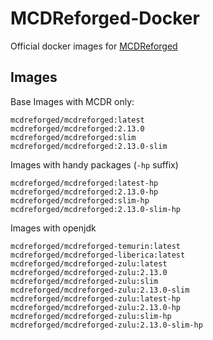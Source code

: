 # MCDReforged-Docker

Official docker images for [MCDReforged](https://github.com/Fallen-Breath/MCDReforged)

## Images

Base Images with MCDR only:

```
mcdreforged/mcdreforged:latest
mcdreforged/mcdreforged:2.13.0
mcdreforged/mcdreforged:slim
mcdreforged/mcdreforged:2.13.0-slim
```

Images with handy packages (`-hp` suffix)

```
mcdreforged/mcdreforged:latest-hp
mcdreforged/mcdreforged:2.13.0-hp
mcdreforged/mcdreforged:slim-hp
mcdreforged/mcdreforged:2.13.0-slim-hp
```

Images with openjdk

```
mcdreforged/mcdreforged-temurin:latest
mcdreforged/mcdreforged-liberica:latest
mcdreforged/mcdreforged-zulu:latest
mcdreforged/mcdreforged-zulu:2.13.0
mcdreforged/mcdreforged-zulu:slim
mcdreforged/mcdreforged-zulu:2.13.0-slim
mcdreforged/mcdreforged-zulu:latest-hp
mcdreforged/mcdreforged-zulu:2.13.0-hp
mcdreforged/mcdreforged-zulu:slim-hp
mcdreforged/mcdreforged-zulu:2.13.0-slim-hp
```

